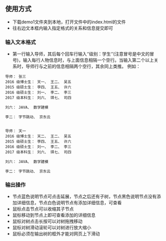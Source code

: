 ## 使用方式

- 下载demo1文件夹到本地，打开文件中的index.html的文件
- 往右边文本框内输入指定格式的关系和信息提交即可  
### 输入文本格式
- 第一行输入导师，其后每个回车行输入‘’级别：学生‘’(注意冒号是中文的冒号)，输入每行人物信息时，与上面信息相隔一个空行。当输入第二个以上关系时，导师行与之前的信息相隔两个空行，其余同上类推。
例如：
```
导师： 张三
2016 级博士生： 天一、 王二、 吴五
2015 级硕士生： 李四、 王五、 许六
2016 级硕士生： 刘一、 李二、 李三
2017 级本科生： 刘六、 琪七、 司四

刘六： JAVA、 数学建模

李二： 字节跳动、 京东云


导师： 天一
2016 级博士生： 天二、 王二、 吴五
2015 级硕士生： 李四、 王五、 许六
2016 级硕士生： 刘一、 李二、 李三
2017 级本科生： 刘六、 琪七、 司四

刘六： JAVA、 数学建模

李二： 字节跳动、 京东云
```

### 输出操作
- 节点蓝色说明节点可点击延展，节点之后还有子树，节点黑色说明节点没有添加详细信息，节点白色说明节点有添加详细信息，可查看
- 鼠标点击节点可以收缩其子节点
- 鼠标移动到节点上即可查看添加的详细信息
- 鼠标对树点击长按可以对树拖拽移动
- 鼠标对树滑动滚轮可以对树进行放大缩小
- 鼠标必须在输出树的框外才能对网页上下滑动
